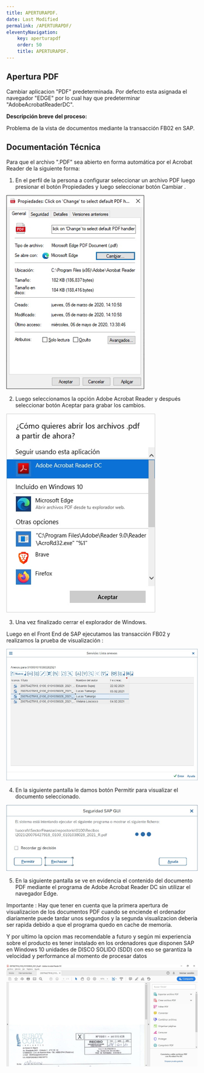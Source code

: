 ```yaml
---
title: APERTURAPDF.
date: Last Modified
permalink: /APERTURAPDF/
eleventyNavigation:
    key: aperturapdf
    order: 50
    title: APERTURAPDF.
---
```

## **Apertura PDF**

Cambiar aplicacion "PDF" predeterminada. Por defecto esta asignada el navegador "EDGE" por lo cual hay que predeterminar "AdobeAcrobatReaderDC".


**Descripción breve del proceso:**

Problema de la vista de documentos mediante la transacción FB02 en SAP. 

## Documentación Técnica

Para que el archivo ".PDF" sea abierto en forma automática por el Acrobat Reader de la siguiente forma:

1. En el perfil de la persona a configurar seleccionar un archivo PDF luego presionar el botón Propiedades y luego seleccionar botón Cambiar .


![img](../../../images/AperturaPDF/aperturapdf1.jpg)


2. Luego seleccionamos la opción Adobe Acrobat Reader y después seleccionar botón Aceptar para grabar los cambios.


![img](../../../images/AperturaPDF/aperturapdf2.jpg)


3. Una vez finalizado cerrar el explorador de Windows.

Luego en el Front End de SAP ejecutamos las transacción FB02 y realizamos la prueba de visualización :


![img](../../../images/AperturaPDF/aperturapdf3.jpg)


4. En la siguiente pantalla le damos botón Permitir para visualizar el documento seleccionado.


![img](../../../images/AperturaPDF/aperturapdf4.jpg)


5. En la siguiente pantalla se ve en evidencia el contenido del documento PDF mediante el programa de Adobe Acrobat Reader DC sin utilizar el navegador Edge.

Importante : Hay que tener en cuenta que la primera apertura de visualizacion de los documentos PDF cuando se enciende el ordenador diariamente puede tardar unos segundos y la segunda visualizacion deberia ser rapida debido a que el programa quedo en cache de memoria.

Y por ultimo la opcion mas recomendable a futuro y según mi experiencia sobre el producto es tener instalado en los ordenadores que disponen SAP en Windows 10 unidades de DISCO SOLIDO (SDD) con eso se garantiza la velocidad y performance al momento de procesar datos


![img](../../../images/AperturaPDF/aperturapdf5.jpg)

